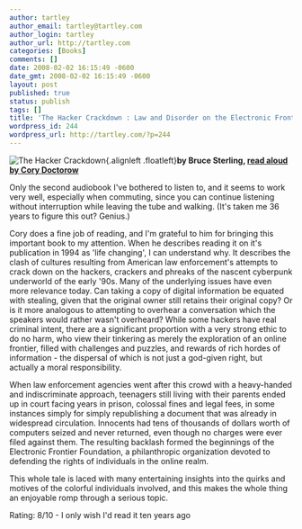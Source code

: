 ```yaml
---
author: tartley
author_email: tartley@tartley.com
author_login: tartley
author_url: http://tartley.com
categories: [Books]
comments: []
date: 2008-02-02 16:15:49 -0600
date_gmt: 2008-02-02 16:15:49 -0600
layout: post
published: true
status: publish
tags: []
title: 'The Hacker Crackdown : Law and Disorder on the Electronic Frontier'
wordpress_id: 244
wordpress_url: http://tartley.com/?p=244
---
```


![The Hacker
Crackdown](/assets/2008/01/hacker-crackdown.jpg){.alignleft
.floatleft}**by Bruce Sterling, [read aloud by Cory
Doctorow](http://www.archive.org/search.php?query=hacker%20crackdown%20AND%20mediatype%3Aaudio%20AND%20collection%3Aopensource_audio)**

Only the second audiobook I've bothered to listen to, and it seems to
work very well, especially when commuting, since you can continue
listening without interruption while leaving the tube and walking. (It's
taken me 36 years to figure this out? Genius.)

Cory does a fine job of reading, and I'm grateful to him for bringing
this important book to my attention. When he describes reading it on
it's publication in 1994 as 'life changing', I can understand why. It
describes the clash of cultures resulting from American law
enforcement's attempts to crack down on the hackers, crackers and
phreaks of the nascent cyberpunk underworld of the early '90s. Many of
the underlying issues have even more relevance today. Can taking a copy
of digital information be equated with stealing, given that the original
owner still retains their original copy? Or is it more analogous to
attempting to overhear a conversation which the speakers would rather
wasn't overheard? While some hackers have real criminal intent, there
are a significant proportion with a very strong ethic to do no harm, who
view their tinkering as merely the exploration of an online frontier,
filled with challenges and puzzles, and rewards of rich hordes of
information - the dispersal of which is not just a god-given right, but
actually a moral responsibility.

When law enforcement agencies went after this crowd with a heavy-handed
and indiscriminate approach, teenagers still living with their parents
ended up in court facing years in prison, colossal fines and legal fees,
in some instances simply for simply republishing a document that was
already in widespread circulation. Innocents had tens of thousands of
dollars worth of computers seized and never returned, even though no
charges were ever filed against them. The resulting backlash formed the
beginnings of the Electronic Frontier Foundation, a philanthropic
organization devoted to defending the rights of individuals in the
online realm.

This whole tale is laced with many entertaining insights into the quirks
and motives of the colorful individuals involved, and this makes the
whole thing an enjoyable romp through a serious topic.

Rating: 8/10 - I only wish I'd read it ten years ago
